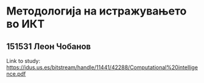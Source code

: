 # Методологија на истражувањето во ИКТ
## 151531 Леон Чобанов

Link to study: https://idus.us.es/bitstream/handle/11441/42288/Computational%20intelligence.pdf
